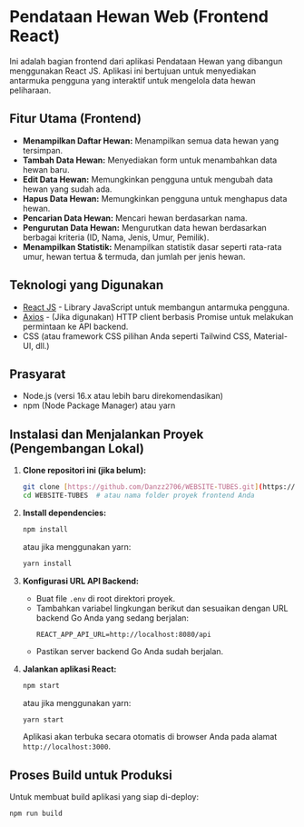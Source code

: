 # Pendataan Hewan Web (Frontend React)

Ini adalah bagian frontend dari aplikasi Pendataan Hewan yang dibangun menggunakan React JS. Aplikasi ini bertujuan untuk menyediakan antarmuka pengguna yang interaktif untuk mengelola data hewan peliharaan.

## Fitur Utama (Frontend)

* **Menampilkan Daftar Hewan:** Menampilkan semua data hewan yang tersimpan.
* **Tambah Data Hewan:** Menyediakan form untuk menambahkan data hewan baru.
* **Edit Data Hewan:** Memungkinkan pengguna untuk mengubah data hewan yang sudah ada.
* **Hapus Data Hewan:** Memungkinkan pengguna untuk menghapus data hewan.
* **Pencarian Data Hewan:** Mencari hewan berdasarkan nama.
* **Pengurutan Data Hewan:** Mengurutkan data hewan berdasarkan berbagai kriteria (ID, Nama, Jenis, Umur, Pemilik).
* **Menampilkan Statistik:** Menampilkan statistik dasar seperti rata-rata umur, hewan tertua & termuda, dan jumlah per jenis hewan.

## Teknologi yang Digunakan

* [React JS](https://reactjs.org/) - Library JavaScript untuk membangun antarmuka pengguna.
* [Axios](https://axios-http.com/) - (Jika digunakan) HTTP client berbasis Promise untuk melakukan permintaan ke API backend.
* CSS (atau framework CSS pilihan Anda seperti Tailwind CSS, Material-UI, dll.)

## Prasyarat

* Node.js (versi 16.x atau lebih baru direkomendasikan)
* npm (Node Package Manager) atau yarn

## Instalasi dan Menjalankan Proyek (Pengembangan Lokal)

1.  **Clone repositori ini (jika belum):**
    ```bash
    git clone [https://github.com/Danzz2706/WEBSITE-TUBES.git](https://github.com/Danzz2706/WEBSITE-TUBES.git)
    cd WEBSITE-TUBES  # atau nama folder proyek frontend Anda
    ```

2.  **Install dependencies:**
    ```bash
    npm install
    ```
    atau jika menggunakan yarn:
    ```bash
    yarn install
    ```

3.  **Konfigurasi URL API Backend:**
    * Buat file `.env` di root direktori proyek.
    * Tambahkan variabel lingkungan berikut dan sesuaikan dengan URL backend Go Anda yang sedang berjalan:
        ```env
        REACT_APP_API_URL=http://localhost:8080/api
        ```
    * Pastikan server backend Go Anda sudah berjalan.

4.  **Jalankan aplikasi React:**
    ```bash
    npm start
    ```
    atau jika menggunakan yarn:
    ```bash
    yarn start
    ```
    Aplikasi akan terbuka secara otomatis di browser Anda pada alamat `http://localhost:3000`.

## Proses Build untuk Produksi

Untuk membuat build aplikasi yang siap di-deploy:
```bash
npm run build
